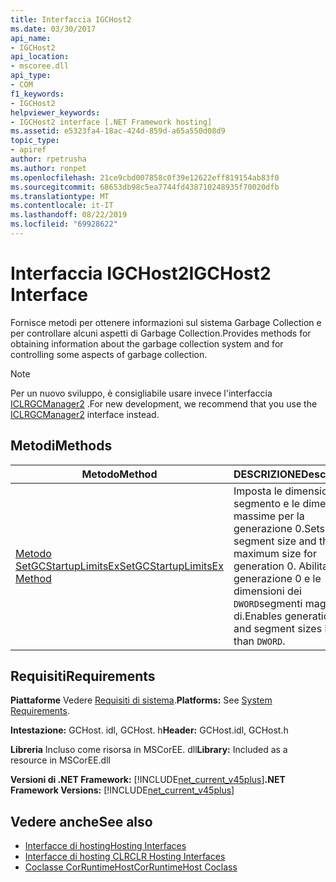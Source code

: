 ```yaml
---
title: Interfaccia IGCHost2
ms.date: 03/30/2017
api_name:
- IGCHost2
api_location:
- mscoree.dll
api_type:
- COM
f1_keywords:
- IGCHost2
helpviewer_keywords:
- IGCHost2 interface [.NET Framework hosting]
ms.assetid: e5323fa4-18ac-424d-859d-a65a550d08d9
topic_type:
- apiref
author: rpetrusha
ms.author: ronpet
ms.openlocfilehash: 21ce9cbd007858c0f39e12622eff819154ab83f0
ms.sourcegitcommit: 68653db98c5ea7744fd438710248935f70020dfb
ms.translationtype: MT
ms.contentlocale: it-IT
ms.lasthandoff: 08/22/2019
ms.locfileid: "69928622"
---
```

# <a name="igchost2-interface"></a><span data-ttu-id="238ce-102">Interfaccia IGCHost2</span><span class="sxs-lookup"><span data-stu-id="238ce-102">IGCHost2 Interface</span></span>
<span data-ttu-id="238ce-103">Fornisce metodi per ottenere informazioni sul sistema Garbage Collection e per controllare alcuni aspetti di Garbage Collection.</span><span class="sxs-lookup"><span data-stu-id="238ce-103">Provides methods for obtaining information about the garbage collection system and for controlling some aspects of garbage collection.</span></span>  
  
> [!NOTE]
> <span data-ttu-id="238ce-104">Per un nuovo sviluppo, è consigliabile usare invece l'interfaccia [ICLRGCManager2](../../../../docs/framework/unmanaged-api/hosting/iclrgcmanager2-interface.md) .</span><span class="sxs-lookup"><span data-stu-id="238ce-104">For new development, we recommend that you use the [ICLRGCManager2](../../../../docs/framework/unmanaged-api/hosting/iclrgcmanager2-interface.md) interface instead.</span></span>  
  
## <a name="methods"></a><span data-ttu-id="238ce-105">Metodi</span><span class="sxs-lookup"><span data-stu-id="238ce-105">Methods</span></span>  
  
|<span data-ttu-id="238ce-106">Metodo</span><span class="sxs-lookup"><span data-stu-id="238ce-106">Method</span></span>|<span data-ttu-id="238ce-107">DESCRIZIONE</span><span class="sxs-lookup"><span data-stu-id="238ce-107">Description</span></span>|  
|------------|-----------------|  
|[<span data-ttu-id="238ce-108">Metodo SetGCStartupLimitsEx</span><span class="sxs-lookup"><span data-stu-id="238ce-108">SetGCStartupLimitsEx Method</span></span>](../../../../docs/framework/unmanaged-api/hosting/igchost2-setgcstartuplimitsex-method.md)|<span data-ttu-id="238ce-109">Imposta le dimensioni del segmento e le dimensioni massime per la generazione 0.</span><span class="sxs-lookup"><span data-stu-id="238ce-109">Sets the segment size and the maximum size for generation 0.</span></span> <span data-ttu-id="238ce-110">Abilita la generazione 0 e le dimensioni dei `DWORD`segmenti maggiori di.</span><span class="sxs-lookup"><span data-stu-id="238ce-110">Enables generation 0 and segment sizes larger than `DWORD`.</span></span>|  
  
## <a name="requirements"></a><span data-ttu-id="238ce-111">Requisiti</span><span class="sxs-lookup"><span data-stu-id="238ce-111">Requirements</span></span>  
 <span data-ttu-id="238ce-112">**Piattaforme** Vedere [Requisiti di sistema](../../../../docs/framework/get-started/system-requirements.md).</span><span class="sxs-lookup"><span data-stu-id="238ce-112">**Platforms:** See [System Requirements](../../../../docs/framework/get-started/system-requirements.md).</span></span>  
  
 <span data-ttu-id="238ce-113">**Intestazione:** GCHost. idl, GCHost. h</span><span class="sxs-lookup"><span data-stu-id="238ce-113">**Header:** GCHost.idl, GCHost.h</span></span>  
  
 <span data-ttu-id="238ce-114">**Libreria** Incluso come risorsa in MSCorEE. dll</span><span class="sxs-lookup"><span data-stu-id="238ce-114">**Library:** Included as a resource in MSCorEE.dll</span></span>  
  
 <span data-ttu-id="238ce-115">**Versioni di .NET Framework:** [!INCLUDE[net_current_v45plus](../../../../includes/net-current-v45plus-md.md)]</span><span class="sxs-lookup"><span data-stu-id="238ce-115">**.NET Framework Versions:** [!INCLUDE[net_current_v45plus](../../../../includes/net-current-v45plus-md.md)]</span></span>  
  
## <a name="see-also"></a><span data-ttu-id="238ce-116">Vedere anche</span><span class="sxs-lookup"><span data-stu-id="238ce-116">See also</span></span>

- [<span data-ttu-id="238ce-117">Interfacce di hosting</span><span class="sxs-lookup"><span data-stu-id="238ce-117">Hosting Interfaces</span></span>](../../../../docs/framework/unmanaged-api/hosting/hosting-interfaces.md)
- [<span data-ttu-id="238ce-118">Interfacce di hosting CLR</span><span class="sxs-lookup"><span data-stu-id="238ce-118">CLR Hosting Interfaces</span></span>](../../../../docs/framework/unmanaged-api/hosting/clr-hosting-interfaces.md)
- [<span data-ttu-id="238ce-119">Coclasse CorRuntimeHost</span><span class="sxs-lookup"><span data-stu-id="238ce-119">CorRuntimeHost Coclass</span></span>](../../../../docs/framework/unmanaged-api/hosting/corruntimehost-coclass.md)
